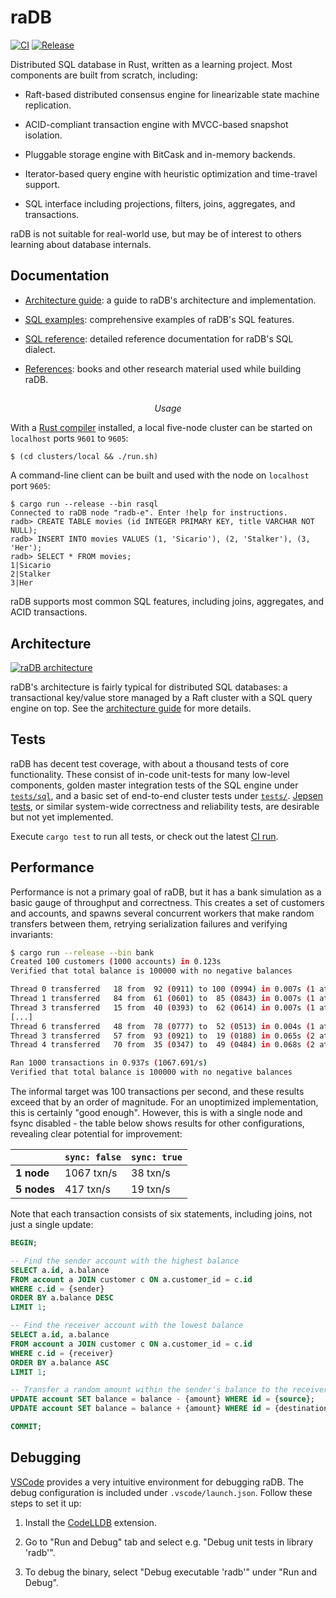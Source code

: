 # raDB

[![CI](https://github.com/radhesh1/radb/actions/workflows/ci.yml/badge.svg)](https://github.com/erikgrinaker/radb/actions/workflows/ci.yml)
[![Release](https://github.com/keys-i/radb/actions/workflows/release.yml/badge.svg)](https://github.com/keys-i/radb/actions/workflows/release.yml)

Distributed SQL database in Rust, written as a learning project. Most components are built from
scratch, including:

* Raft-based distributed consensus engine for linearizable state machine replication.

* ACID-compliant transaction engine with MVCC-based snapshot isolation.

* Pluggable storage engine with BitCask and in-memory backends.

* Iterator-based query engine with heuristic optimization and time-travel support.

* SQL interface including projections, filters, joins, aggregates, and transactions.

raDB is not suitable for real-world use, but may be of interest to others learning about
database internals.

## Documentation

* [Architecture guide](docs/architecture.md): a guide to raDB's architecture and implementation.

* [SQL examples](docs/examples.md): comprehensive examples of raDB's SQL features.

* [SQL reference](docs/sql.md): detailed reference documentation for raDB's SQL dialect.

* [References](docs/references.md): books and other research material used while building raDB.

## <span class="texcenter">
$$
Usage
$$
</span>

With a [Rust compiler](https://www.rust-lang.org/tools/install) installed, a local five-node
cluster can be started on `localhost` ports `9601` to `9605`:

```
$ (cd clusters/local && ./run.sh)
```

A command-line client can be built and used with the node on `localhost` port `9605`:

```
$ cargo run --release --bin rasql
Connected to raDB node "radb-e". Enter !help for instructions.
radb> CREATE TABLE movies (id INTEGER PRIMARY KEY, title VARCHAR NOT NULL);
radb> INSERT INTO movies VALUES (1, 'Sicario'), (2, 'Stalker'), (3, 'Her');
radb> SELECT * FROM movies;
1|Sicario
2|Stalker
3|Her
```

raDB supports most common SQL features, including joins, aggregates, and ACID transactions.

## Architecture

[![raDB architecture](docs/images/architecture.svg)](./docs/architecture.md)

raDB's architecture is fairly typical for distributed SQL databases: a transactional
key/value store managed by a Raft cluster with a SQL query engine on top. See the
[architecture guide](./docs/architecture.md) for more details.

## Tests

raDB has decent test coverage, with about a thousand tests of core functionality. These consist
of in-code unit-tests for many low-level components, golden master integration tests of the SQL
engine under [`tests/sql`](./tests/sql), and a
basic set of end-to-end cluster tests under
[`tests/`](../tests).
[Jepsen tests](https://jepsen.io), or similar system-wide correctness and reliability tests, are
desirable but not yet implemented.

Execute `cargo test` to run all tests, or check out the latest
[CI run](https://github.com/radhesh1/radb/actions/workflows/ci.yml).

## Performance

Performance is not a primary goal of raDB, but it has a bank simulation as a basic gauge of
throughput and correctness. This creates a set of customers and accounts, and spawns several
concurrent workers that make random transfers between them, retrying serialization failures and
verifying invariants:

```sh
$ cargo run --release --bin bank
Created 100 customers (1000 accounts) in 0.123s
Verified that total balance is 100000 with no negative balances

Thread 0 transferred   18 from  92 (0911) to 100 (0994) in 0.007s (1 attempts)
Thread 1 transferred   84 from  61 (0601) to  85 (0843) in 0.007s (1 attempts)
Thread 3 transferred   15 from  40 (0393) to  62 (0614) in 0.007s (1 attempts)
[...]
Thread 6 transferred   48 from  78 (0777) to  52 (0513) in 0.004s (1 attempts)
Thread 3 transferred   57 from  93 (0921) to  19 (0188) in 0.065s (2 attempts)
Thread 4 transferred   70 from  35 (0347) to  49 (0484) in 0.068s (2 attempts)

Ran 1000 transactions in 0.937s (1067.691/s)
Verified that total balance is 100000 with no negative balances
```

The informal target was 100 transactions per second, and these results exceed that by an order
of magnitude. For an unoptimized implementation, this is certainly "good enough". However, this
is with a single node and fsync disabled - the table below shows results for other configurations,
revealing clear potential for improvement:

|             | `sync: false` | `sync: true` |
|-------------|---------------|--------------|
| **1 node**  | 1067 txn/s    | 38 txn/s     |
| **5 nodes** | 417 txn/s     | 19 txn/s     |

Note that each transaction consists of six statements, including joins, not just a single update:

```sql
BEGIN;

-- Find the sender account with the highest balance
SELECT a.id, a.balance
FROM account a JOIN customer c ON a.customer_id = c.id
WHERE c.id = {sender}
ORDER BY a.balance DESC
LIMIT 1;

-- Find the receiver account with the lowest balance
SELECT a.id, a.balance
FROM account a JOIN customer c ON a.customer_id = c.id
WHERE c.id = {receiver}
ORDER BY a.balance ASC
LIMIT 1;

-- Transfer a random amount within the sender's balance to the receiver
UPDATE account SET balance = balance - {amount} WHERE id = {source};
UPDATE account SET balance = balance + {amount} WHERE id = {destination};

COMMIT;
```

## Debugging

[VSCode](https://code.visualstudio.com) provides a very intuitive environment for debugging raDB.
The debug configuration is included under `.vscode/launch.json`. Follow these steps to set it up:

1. Install the [CodeLLDB](https://marketplace.visualstudio.com/items?itemName=vadimcn.vscode-lldb)
   extension.

2. Go to "Run and Debug" tab and select e.g. "Debug unit tests in library 'radb'".

3. To debug the binary, select "Debug executable 'radb'" under "Run and Debug".
